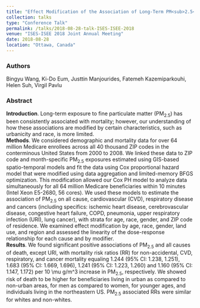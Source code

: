 ```yaml
---
title: "Effect Modification of the Association of Long-Term PM<sub>2.5</sub> Exposure and Cause-Specific Mortality: An Analysis of 64 Million U.S. Medicare Beneficiaries"
collection: talks
type: "Conference Talk"
permalink: /talks/2018-08-28-talk-ISES-ISEE-2018
venue: "ISES-ISEE 2018 Joint Annual Meeting"
date: 2018-08-28
location: "Ottawa, Canada"
---
```


### Authors
Bingyu Wang, Ki-Do Eum, Justtin Manjourides, Fatemeh Kazemiparkouhi, Helen Suh, Virgil Pavlu
### Abstract
**Introduction**. Long-term exposure to fine particulate matter (PM<sub>2.5</sub>) has been consistently associated with mortality; however, our understanding of how these associations are modified by certain characteristics, such as urbanicity and race, is more limited.  
**Methods**. We considered demographic and mortality data for over 64 million Medicare enrollees across all 40 thousand ZIP codes in the conterminous United States from 2000 to 2008. We linked these data to ZIP code and month-specific PM<sub>2.5</sub> exposures estimated using GIS-based spatio-temporal models and fit the data using Cox proportional hazard model that were modified using data aggregation and limited-memory BFGS optimization. This modification allowed our Cox PH model to analyze data simultaneously for all 64 million Medicare beneficiaries within 10 minutes (Intel Xeon E5-2680, 56 cores). We used these models to estimate the association of PM<sub>2.5</sub> on all cause, cardiovascular (CVD), respiratory disease and cancers (including specifics: ischemic heart disease, cerebrovascular disease, congestive heart failure, COPD, pneumonia, upper respiratory infection (URI), lung cancer), with strata for age, race, gender, and ZIP code of residence. We examined effect modification by age, race, gender, land use, and region and assessed the linearity of the dose-response relationship for each cause and by modifier.  
**Results**. We found significant positive associations of PM<sub>2.5</sub> and all causes of death, except URI, with mortality risk ratios (RR) for non-accidental, CVD, respiratory, and cancer mortality equaling 1.244 (95% CI: 1.238, 1.251), 1.683 (95% CI: 1.669, 1.696), 1.241 (95% CI: 1.223, 1.260) and 1.160 (95% CI: 1.147, 1.172) per 10 \mu g/m^3 increase in PM<sub>2.5</sub>, respectively. We showed risk of death to be higher for beneficiaries living in urban as compared to non-urban areas, for men as compared to women, for younger ages, and individuals living in the northeastern US. PM<sub>2.5</sub> associated RRs were similar for whites and non-whites.
